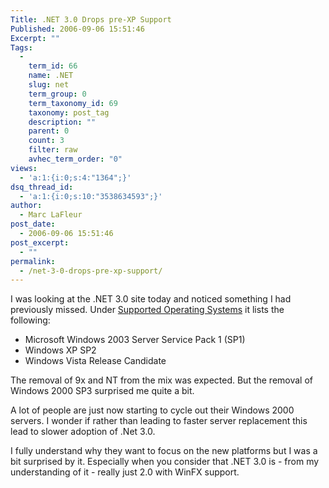 ```yaml
---
Title: .NET 3.0 Drops pre-XP Support
Published: 2006-09-06 15:51:46
Excerpt: ""
Tags:
  - 
    term_id: 66
    name: .NET
    slug: net
    term_group: 0
    term_taxonomy_id: 69
    taxonomy: post_tag
    description: ""
    parent: 0
    count: 3
    filter: raw
    avhec_term_order: "0"
views:
  - 'a:1:{i:0;s:4:"1364";}'
dsq_thread_id:
  - 'a:1:{i:0;s:10:"3538634593";}'
author:
  - Marc LaFleur
post_date:
  - 2006-09-06 15:51:46
post_excerpt:
  - ""
permalink:
  - /net-3-0-drops-pre-xp-support/
---
```

<p>I was looking at the .NET 3.0 site today and noticed something I had previously missed. Under <a href="http://msdn.microsoft.com/windowsvista/support/relnotes/netfxRc1/default.aspx#topic1" target="_blank">Supported Operating Systems</a> it lists the following:</p> <ul> <li>Microsoft Windows 2003 Server Service Pack 1 (SP1)  </li><li>Windows XP SP2  </li><li>Windows Vista Release Candidate</li></ul> <p>The removal of 9x and NT from the mix was expected. But the removal of Windows 2000 SP3 surprised me quite a bit. </p> <p>A lot of people are just now starting to cycle out their Windows 2000 servers. I wonder if rather than leading to faster server replacement this lead to slower adoption of .Net 3.0.</p> <p>I fully understand why they want to focus on the new platforms but I was a bit surprised by it. Especially when you consider that .NET 3.0 is - from my understanding of it - really just 2.0 with WinFX support. </p>